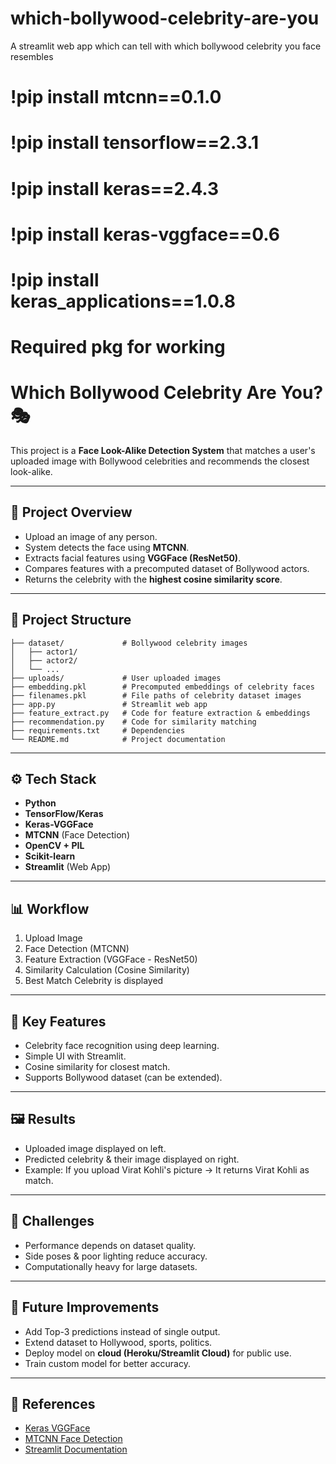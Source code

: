 # which-bollywood-celebrity-are-you

A streamlit web app which can tell with which bollywood celebrity you face resembles

# !pip install mtcnn==0.1.0

# !pip install tensorflow==2.3.1

# !pip install keras==2.4.3

# !pip install keras-vggface==0.6

# !pip install keras_applications==1.0.8

# Required pkg for working

# Which Bollywood Celebrity Are You? 🎭

This project is a **Face Look-Alike Detection System** that matches a user's uploaded image with Bollywood celebrities and recommends the closest look-alike.

---

## 🚀 Project Overview

- Upload an image of any person.
- System detects the face using **MTCNN**.
- Extracts facial features using **VGGFace (ResNet50)**.
- Compares features with a precomputed dataset of Bollywood actors.
- Returns the celebrity with the **highest cosine similarity score**.

---

## 📂 Project Structure

```
├── dataset/             # Bollywood celebrity images
│   ├── actor1/
│   ├── actor2/
│   └── ...
├── uploads/             # User uploaded images
├── embedding.pkl        # Precomputed embeddings of celebrity faces
├── filenames.pkl        # File paths of celebrity dataset images
├── app.py               # Streamlit web app
├── feature_extract.py   # Code for feature extraction & embeddings
├── recommendation.py    # Code for similarity matching
├── requirements.txt     # Dependencies
└── README.md            # Project documentation
```

---

## ⚙️ Tech Stack

- **Python**
- **TensorFlow/Keras**
- **Keras-VGGFace**
- **MTCNN** (Face Detection)
- **OpenCV + PIL**
- **Scikit-learn**
- **Streamlit** (Web App)

---

## 📊 Workflow

1. Upload Image
2. Face Detection (MTCNN)
3. Feature Extraction (VGGFace - ResNet50)
4. Similarity Calculation (Cosine Similarity)
5. Best Match Celebrity is displayed

---

## 🔑 Key Features

- Celebrity face recognition using deep learning.
- Simple UI with Streamlit.
- Cosine similarity for closest match.
- Supports Bollywood dataset (can be extended).

---

## 🖼️ Results

- Uploaded image displayed on left.
- Predicted celebrity & their image displayed on right.
- Example: If you upload Virat Kohli's picture → It returns Virat Kohli as match.

---

## 📌 Challenges

- Performance depends on dataset quality.
- Side poses & poor lighting reduce accuracy.
- Computationally heavy for large datasets.

---

## 🚧 Future Improvements

- Add Top-3 predictions instead of single output.
- Extend dataset to Hollywood, sports, politics.
- Deploy model on **cloud (Heroku/Streamlit Cloud)** for public use.
- Train custom model for better accuracy.

---

## 📝 References

- [Keras VGGFace](https://github.com/rcmalli/keras-vggface)
- [MTCNN Face Detection](https://github.com/ipazc/mtcnn)
- [Streamlit Documentation](https://docs.streamlit.io/)
